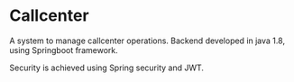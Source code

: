 # Callcenter
A system to manage callcenter operations.
Backend developed in java 1.8, using Springboot framework.

Security is achieved using Spring security and JWT.
